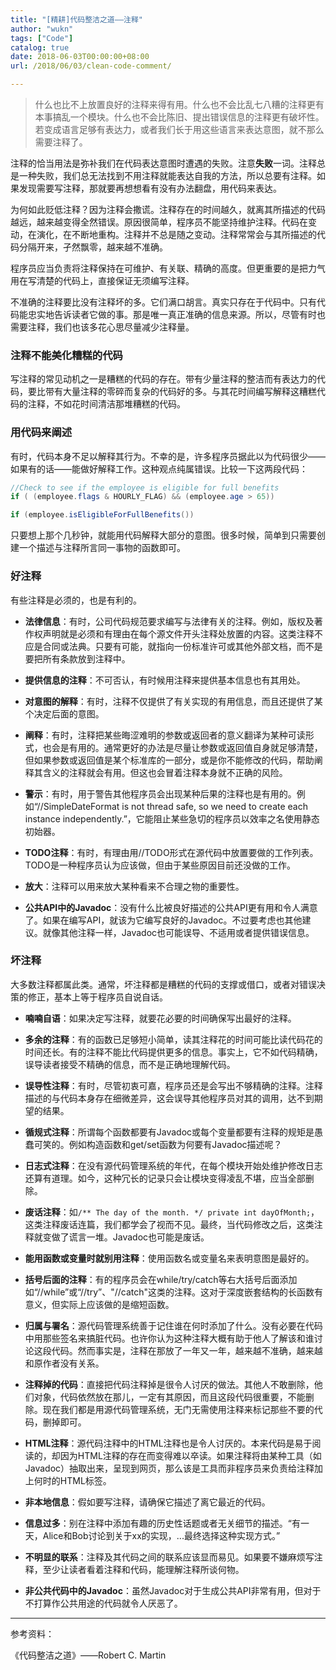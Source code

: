 ```yaml
---
title: "[精耕]代码整洁之道——注释"
author: "wukn"
tags: ["Code"]
catalog: true
date: 2018-06-03T00:00:00+08:00
url: /2018/06/03/clean-code-comment/

---
```


> 什么也比不上放置良好的注释来得有用。什么也不会比乱七八糟的注释更有本事搞乱一个模块。什么也不会比陈旧、提出错误信息的注释更有破坏性。若变成语言足够有表达力，或者我们长于用这些语言来表达意图，就不那么需要注释了。

<!--more-->

注释的恰当用法是弥补我们在代码表达意图时遭遇的失败。注意**失败**一词。注释总是一种失败，我们总无法找到不用注释就能表达自我的方法，所以总要有注释。如果发现需要写注释，那就要再想想看有没有办法翻盘，用代码来表达。

为何如此贬低注释？因为注释会撒谎。注释存在的时间越久，就离其所描述的代码越远，越来越变得全然错误。原因很简单，程序员不能坚持维护注释。代码在变动，在演化，在不断地重构。注释并不总是随之变动。注释常常会与其所描述的代码分隔开来，孑然飘零，越来越不准确。

程序员应当负责将注释保持在可维护、有关联、精确的高度。但更重要的是把力气用在写清楚的代码上，直接保证无须编写注释。

不准确的注释要比没有注释坏的多。它们满口胡言。真实只存在于代码中。只有代码能忠实地告诉读者它做的事。那是唯一真正准确的信息来源。所以，尽管有时也需要注释，我们也该多花心思尽量减少注释量。

### 注释不能美化糟糕的代码

写注释的常见动机之一是糟糕的代码的存在。带有少量注释的整洁而有表达力的代码，要比带有大量注释的零碎而复杂的代码好的多。与其花时间编写解释这糟糕代码的注释，不如花时间清洁那堆糟糕的代码。

### 用代码来阐述

有时，代码本身不足以解释其行为。不幸的是，许多程序员据此以为代码很少——如果有的话——能做好解释工作。这种观点纯属错误。比较一下这两段代码：

```java
//Check to see if the employee is eligible for full benefits
if ( (employee.flags & HOURLY_FLAG) && (employee.age > 65))
```

```java
if (employee.isEligibleForFullBenefits())
```

只要想上那个几秒钟，就能用代码解释大部分的意图。很多时候，简单到只需要创建一个描述与注释所言同一事物的函数即可。


### 好注释

有些注释是必须的，也是有利的。

* **法律信息**：有时，公司代码规范要求编写与法律有关的注释。例如，版权及著作权声明就是必须和有理由在每个源文件开头注释处放置的内容。这类注释不应是合同或法典。只要有可能，就指向一份标准许可或其他外部文档，而不是要把所有条款放到注释中。

* **提供信息的注释**：不可否认，有时候用注释来提供基本信息也有其用处。

* **对意图的解释**：有时，注释不仅提供了有关实现的有用信息，而且还提供了某个决定后面的意图。

* **阐释**：有时，注释把某些晦涩难明的参数或返回者的意义翻译为某种可读形式，也会是有用的。通常更好的办法是尽量让参数或返回值自身就足够清楚，但如果参数或返回值是某个标准库的一部分，或是你不能修改的代码，帮助阐释其含义的注释就会有用。但这也会冒着注释本身就不正确的风险。
* **警示**：有时，用于警告其他程序员会出现某种后果的注释也是有用的。例如“//SimpleDateFormat is not thread safe, so we need to create each instance independently.”，它能阻止某些急切的程序员以效率之名使用静态初始器。

* **TODO注释**：有时，有理由用//TODO形式在源代码中放置要做的工作列表。TODO是一种程序员认为应该做，但由于某些原因目前还没做的工作。

* **放大**：注释可以用来放大某种看来不合理之物的重要性。

* **公共API中的Javadoc**：没有什么比被良好描述的公共API更有用和令人满意了。如果在编写API，就该为它编写良好的Javadoc。不过要考虑也其他建议。就像其他注释一样，Javadoc也可能误导、不适用或者提供错误信息。

### 坏注释

大多数注释都属此类。通常，坏注释都是糟糕的代码的支撑或借口，或者对错误决策的修正，基本上等于程序员自说自话。

* **喃喃自语**：如果决定写注释，就要花必要的时间确保写出最好的注释。

* **多余的注释**：有的函数已足够短小简单，读其注释花的时间可能比读代码花的时间还长。有的注释不能比代码提供更多的信息。事实上，它不如代码精确，误导读者接受不精确的信息，而不是正确地理解代码。

* **误导性注释**：有时，尽管初衷可嘉，程序员还是会写出不够精确的注释。注释描述的与代码本身存在细微差异，这会误导其他程序员对其的调用，达不到期望的结果。

* **循规式注释**：所谓每个函数都要有Javadoc或每个变量都要有注释的规矩是愚蠢可笑的。例如构造函数和get/set函数为何要有Javadoc描述呢？

* **日志式注释**：在没有源代码管理系统的年代，在每个模块开始处维护修改日志还算有道理。如今，这种冗长的记录只会让模块变得凌乱不堪，应当全部删除。

* **废话注释**：如`/** The day of the month. */ private int dayOfMonth;`，这类注释废话连篇，我们都学会了视而不见。最终，当代码修改之后，这类注释就变做了谎言一堆。Javadoc也可能是废话。

* **能用函数或变量时就别用注释**：使用函数名或变量名来表明意图是最好的。

* **括号后面的注释**：有的程序员会在while/try/catch等右大括号后面添加如“//while”或“//try”、"//catch"这类的注释。这对于深度嵌套结构的长函数有意义，但实际上应该做的是缩短函数。

* **归属与署名**：源代码管理系统善于记住谁在何时添加了什么。没有必要在代码中用那些签名来搞脏代码。也许你认为这种注释大概有助于他人了解该和谁讨论这段代码。然而事实是，注释在那放了一年又一年，越来越不准确，越来越和原作者没有关系。

* **注释掉的代码**：直接把代码注释掉是很令人讨厌的做法。其他人不敢删除，他们对象，代码依然放在那儿，一定有其原因，而且这段代码很重要，不能删除。现在我们都是用源代码管理系统，无门无需使用注释来标记那些不要的代码，删掉即可。

* **HTML注释**：源代码注释中的HTML注释也是令人讨厌的。本来代码是易于阅读的，却因为HTML注释的存在而变得难以卒读。如果注释将由某种工具（如Javadoc）抽取出来，呈现到网页，那么该是工具而非程序员来负责给注释加上何时的HTML标签。

* **非本地信息**：假如要写注释，请确保它描述了离它最近的代码。

* **信息过多**：别在注释中添加有趣的历史性话题或者无关细节的描述。“有一天，Alice和Bob讨论到关于xx的实现，...最终选择这种实现方式。”

* **不明显的联系**：注释及其代码之间的联系应该显而易见。如果要不嫌麻烦写注释，至少让读者看着注释和代码，能理解注释所谈何物。

* **非公共代码中的Javadoc**：虽然Javadoc对于生成公共API非常有用，但对于不打算作公共用途的代码就令人厌恶了。

---

参考资料：

《代码整洁之道》——Robert C. Martin
